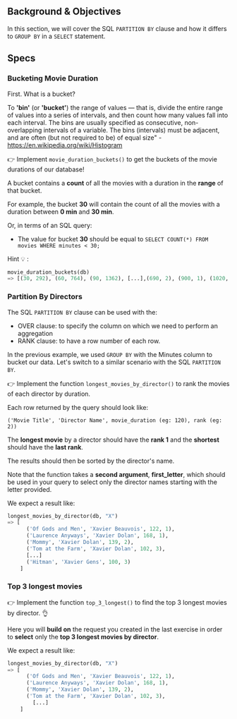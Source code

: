 ## Background & Objectives

In this section, we will cover the SQL `PARTITION BY` clause and how it differs to `GROUP BY` in a `SELECT` statement.

## Specs

### Bucketing Movie Duration

First. What is a bucket?

To **'bin'** (or **'bucket'**) the range of values — that is, divide the entire range of values into a series of intervals, and then count how many values fall into each interval. The bins are usually specified as consecutive, non-overlapping intervals of a variable. The bins (intervals) must be adjacent, and are often (but not required to be) of equal size" - https://en.wikipedia.org/wiki/Histogram

👉 Implement `movie_duration_buckets()` to get the buckets of the movie durations of our database!

A bucket contains a **count** of all the movies with a duration in the **range** of that bucket.

For example, the bucket **30** will contain the count of all the movies with a duration between **0 min** and **30 min**.

Or, in terms of an SQL query:
- The value for bucket **30** should be equal to `SELECT COUNT(*) FROM movies WHERE minutes < 30;`

Hint 💡 :

```python
movie_duration_buckets(db)
=> [(30, 292), (60, 764), (90, 1362), [...],(690, 2), (900, 1), (1020, 1)]
```

### Partition By Directors

The SQL `PARTITION BY` clause can be used with the:
- OVER clause: to specify the column on which we need to perform an aggregation
- RANK clause: to have a row number of each row.

In the previous example, we used `GROUP BY` with the Minutes column to bucket our data. Let's switch to a similar scenario with the SQL `PARTITION BY`.

👉 Implement the function `longest_movies_by_director()` to rank the movies of each director by duration.

Each row returned by the query should look like:

`('Movie Title', 'Director Name', movie_duration (eg: 120), rank (eg: 2))`

The **longest movie** by a director should have the **rank 1** and the **shortest** should have the **last rank**.

The results should then be sorted by the director's name.

Note that the function takes a **second argument**, **first_letter**, which should be used in your query to select only the director names starting with the letter provided.

We expect a result like:

```python
longest_movies_by_director(db, "X")
=> [
      ('Of Gods and Men', 'Xavier Beauvois', 122, 1),
      ('Laurence Anyways', 'Xavier Dolan', 168, 1),
      ('Mommy', 'Xavier Dolan', 139, 2),
      ('Tom at the Farm', 'Xavier Dolan', 102, 3),
      [...]
      ('Hitman', 'Xavier Gens', 100, 3)
    ]
```

### Top 3 longest movies

👉 Implement the function `top_3_longest()` to find the top 3 longest movies by director. 👌

Here you will **build on** the request you created in the last exercise in order to **select** only the **top 3 longest movies by director**.

We expect a result like:

```python
longest_movies_by_director(db, "X")
=> [
      ('Of Gods and Men', 'Xavier Beauvois', 122, 1),
      ('Laurence Anyways', 'Xavier Dolan', 168, 1),
      ('Mommy', 'Xavier Dolan', 139, 2),
      ('Tom at the Farm', 'Xavier Dolan', 102, 3),
        [...]
    ]
```

